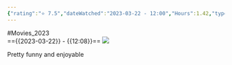 ```yaml
---
{"rating":"⭐ 7.5","dateWatched":"2023-03-22 - 12:00","Hours":1.42,"type":"movie","subType":null,"title":"M3GAN","englishTitle":"M3GAN","year":"2022","dataSource":"OMDbAPI","url":"https://www.imdb.com/title/tt8760708/","id":"tt8760708","genres":["Horror","Sci-Fi","Thriller"],"producer":"Gerard Johnstone","duration":"102 min","onlineRating":6.4,"actors":["Allison Williams","Violet McGraw","Ronny Chieng"],"image":"https://m.media-amazon.com/images/M/MV5BMDk4MTdhYzEtODk3OS00ZDBjLWFhNTQtMDI2ODdjNzQzZTA3XkEyXkFqcGdeQXVyMjMxOTE0ODA@._V1_SX300.jpg","released":true,"streamingServices":null,"premiere":"06/01/2023","watched":false,"lastWatched":"","personalRating":0,"tags":["mediaDB/tv/movie"],"dg-publish":true,"permalink":"/media-db/movies/m3-gan-2022/","dgPassFrontmatter":true,"noteIcon":"3","created":"2023-11-14T21:08:36.015+05:30","updated":"2023-12-10T20:47:32.559+05:30"}
---
```


#Movies_2023  
=={{2023-03-22}} - {{12:08}}==
<img src="https://m.media-amazon.com/images/M/MV5BMDk4MTdhYzEtODk3OS00ZDBjLWFhNTQtMDI2ODdjNzQzZTA3XkEyXkFqcGdeQXVyMjMxOTE0ODA@._V1_SX300.jpg">

Pretty funny and enjoyable